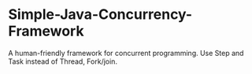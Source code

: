 Simple-Java-Concurrency-Framework
=================================

A human-friendly framework for concurrent programming. Use Step and Task instead of Thread, Fork/join.
